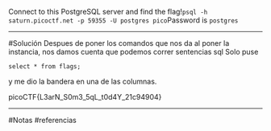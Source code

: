 Connect to this PostgreSQL server and find the flag!`psql -h saturn.picoctf.net -p 59355 -U postgres pico`Password is `postgres`

---------------
#Solución 
Despues de poner los comandos que nos da al poner la instancia, nos damos cuenta que podemos correr sentencias sql 
Solo puse 
```
select * from flags;
```
y me dio la bandera en una de las columnas.


picoCTF{L3arN_S0m3_5qL_t0d4Y_21c94904}



------------
#Notas 
#referencias 